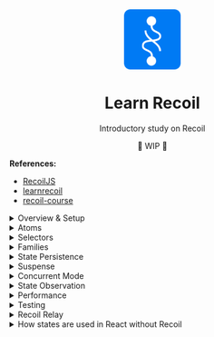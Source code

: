  <div align="center">
   <img width="100" src="img/recoil.png" />
 </div>

<h1 align="center">
    Learn Recoil
</h1>

<div align="center">
 <span>Introductory study on Recoil</span>
</div>


<p align="center">🚧 WIP 🚧</p>

**References:**
- [RecoilJS](https://recoiljs.org/)
- [learnrecoil](https://learnrecoil.com)
- [recoil-course](https://github.com/jacques-blom/recoil-course)

<details>
<summary>Overview & Setup</summary>

- **Why build Recoil?** Large number of rendered components that need to frequently update in isolation.
    
- **Recoil’s Key Features:**
    - **“Fexible shared state”**
        - Boilerplate-free
        - As simple as get/set
        - Allows for code-splitting
    - **“Derived data”**
        - Data can be devrived safety and simply from state and other derived data
        - Access derived data the same way you’d access state
        - Devirev data can be synchronous or asynchronous
    - **“App-wide state observation”**
        - Read any part Recoil state
        - Observe changes to state
        - Persist application state
        - Rehydration (backwards compatible)
- **Why use Recoil?** When your component tree and state structure don’t match.
    - **React Context**
        - Here we have a dropdown that has the number state, which is passed to the `App` component where it contains both text and number fields.

            <img width="" src="img/react-context-1.png" />

        - When you celebrate the option in the dropdown whole number decimal the number state changes to decimal causing the value of the field to change.

            <img width="" src="img/react-context-2.png" />
    - **Recoil**
        - The solution to this would be to use `recoil` and keep the states defined as a component outside of React.

            <img width="" src="img/recoil-1.png" />
</summary>
</details>

<details>
    <summary>Atoms</summary>
</details>

<details>
    <summary>Selectors</summary>
</details>

<details>
    <summary>Families</summary>
</details>

<details>
    <summary>State Persistence</summary>
</details>

<details>
    <summary>Suspense</summary>
</details>

<details>
    <summary>Concurrent Mode</summary>
</details>

<details>
    <summary>State Observation</summary>
</details>

<details>
    <summary>Performance</summary>
</details>

<details>
    <summary>Testing</summary>
</details>

<details>
    <summary>Recoil Relay</summary>
</details>

<details>
    <summary>How states are used in React without Recoil</summary>
</details>